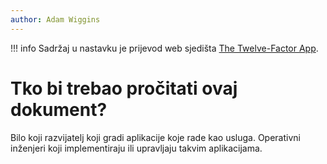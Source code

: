 ```yaml
---
author: Adam Wiggins
---
```


!!! info
    Sadržaj u nastavku je prijevod web sjedišta [The Twelve-Factor App](https://12factor.net/).

Tko bi trebao pročitati ovaj dokument?
======================================

Bilo koji razvijatelj koji gradi aplikacije koje rade kao usluga. Operativni inženjeri koji implementiraju ili upravljaju takvim aplikacijama.
